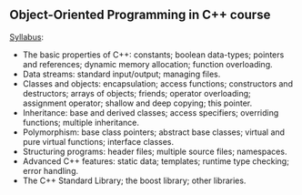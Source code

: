 ## Object-Oriented Programming in C++ course

[Syllabus](http://bluebook.physics.manchester.ac.uk/10_syllabuses/physics_level3/phys_30762.html): 

* The basic properties of C++: constants; boolean data-types; pointers and references; dynamic memory allocation; function overloading.
* Data streams: standard input/output; managing files.
* Classes and objects: encapsulation; access functions; constructors and destructors; arrays of objects; friends; operator overloading; assignment operator; shallow and deep copying; this pointer.
* Inheritance: base and derived classes; access specifiers; overriding functions; multiple inheritance.
* Polymorphism: base class pointers; abstract base classes; virtual and pure virtual functions; interface classes.
* Structuring programs: header files; multiple source files; namespaces.
* Advanced C++ features: static data; templates; runtime type checking; error handling.
* The C++ Standard Library; the boost library; other libraries.